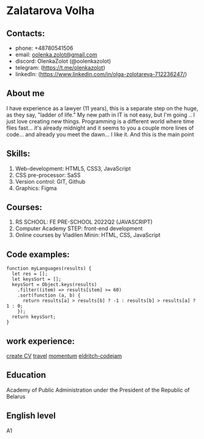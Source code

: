 # Zalatarova Volha

## Contacts:

- phone: +48780541506
- email: oolenka.zolot@gmail.com
- discord: OlenkaZolot (@oolenkazolot)
- telegram: (https://t.me/olenkazolot)
- linkedIn: (https://www.linkedin.com/in/olga-zolotareva-712236247/)

## About me

I have experience as a lawyer (11 years), this is a separate step on the huge, as they say, "ladder of life."
My new path in IT is not easy, but I'm going ..
I just love creating new things. Programming is a different world where time flies fast... it's already midnight and it seems to you a couple more lines of code... and already you meet the dawn...
I like it. And this is the main point

## Skills:

1. Web-development: HTML5, CSS3, JavaScript
2. CSS pre-processor: SaSS
3. Version control: GIT, Github
4. Graphics: Figma

## Courses:

1. RS SCHOOL: FE PRE-SCHOOL 2022Q2 (JAVASCRIPT)
2. Computer Academy STEP: front-end development
3. Online courses by Vladilen Minin: HTML, CSS, JavaScript

## Code examples:

```
function myLanguages(results) {
  let res = [];
  let keysSort = [];
  keysSort = Object.keys(results)
    .filter((item) => results[item] >= 60)
    .sort(function (a, b) {
      return results[a] > results[b] ? -1 : results[b] > results[a] ? 1 : 0;
    });
  return keysSort;
}
```

## work experience:

[create CV](https://github.com/oolenkazolot/rsschool-cv.git)
[travel](https://github.com/oolenkazolot/travel)
[momentum](https://github.com/oolenkazolot/momentum)
[eldritch-codejam](https://github.com/oolenkazolot/eldritch-codejam)

## Education

Academy of Public Administration under the President of the Republic of Belarus

## English level

A1

